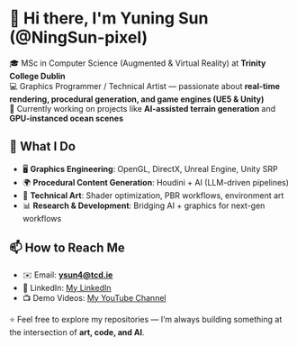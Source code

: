 # 👋 Hi there, I'm Yuning Sun (@NingSun-pixel)  

🎓 MSc in Computer Science (Augmented & Virtual Reality) at **Trinity College Dublin**  
💻 Graphics Programmer / Technical Artist — passionate about **real-time rendering, procedural generation, and game engines (UE5 & Unity)**  
🌊 Currently working on projects like **AI-assisted terrain generation** and **GPU-instanced ocean scenes**  



## 🚀 What I Do  
- 🖥️ **Graphics Engineering**: OpenGL, DirectX, Unreal Engine, Unity SRP  
- 🌍 **Procedural Content Generation**: Houdini + AI (LLM-driven pipelines)  
- 🎨 **Technical Art**: Shader optimization, PBR workflows, environment art  
- 📊 **Research & Development**: Bridging AI + graphics for next-gen workflows  



## 📫 How to Reach Me  
- ✉️ Email: **ysun4@tcd.ie**  
- 💼 LinkedIn: [My LinkedIn](https://www.linkedin.com/in/yuning-sun-830636327/)
- 📺  Demo Videos: [My YouTube Channel](https://www.youtube.com/@yulinsun8895)  



⭐️ Feel free to explore my repositories — I’m always building something at the intersection of **art, code, and AI**.  
